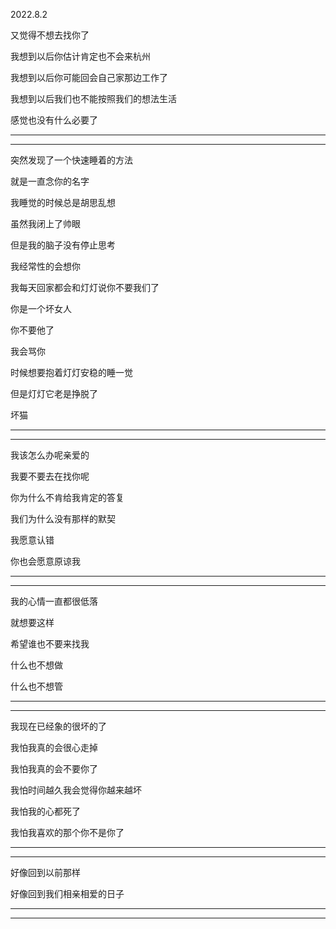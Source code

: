 2022.8.2

又觉得不想去找你了

我想到以后你估计肯定也不会来杭州

我想到以后你可能回会自己家那边工作了

我想到以后我们也不能按照我们的想法生活

感觉也没有什么必要了

--------

-----------

突然发现了一个快速睡着的方法

就是一直念你的名字

我睡觉的时候总是胡思乱想

虽然我闭上了帅眼

但是我的脑子没有停止思考

我经常性的会想你

我每天回家都会和灯灯说你不要我们了

你是一个坏女人

你不要他了

我会骂你

时候想要抱着灯灯安稳的睡一觉

但是灯灯它老是挣脱了

坏猫

---------

--------------

我该怎么办呢亲爱的

我要不要去在找你呢

你为什么不肯给我肯定的答复

我们为什么没有那样的默契

我愿意认错

你也会愿意原谅我

---------

----------------

我的心情一直都很低落

就想要这样

希望谁也不要来找我

什么也不想做

什么也不想管

--------

----------

我现在已经象的很坏的了

我怕我真的会很心走掉

我怕我真的会不要你了

我怕时间越久我会觉得你越来越坏

我怕我的心都死了

我怕我喜欢的那个你不是你了

--------

--------------

好像回到以前那样

好像回到我们相亲相爱的日子

------

-------------


